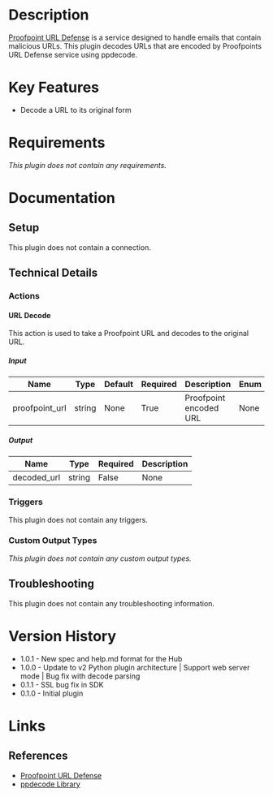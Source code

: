 # Description

[Proofpoint URL Defense](https://www.proofpoint.com/us) is a service designed to handle emails that contain 
malicious URLs. This plugin decodes URLs that are encoded by Proofpoints URL Defense service using ppdecode.

# Key Features

* Decode a URL to its original form

# Requirements

_This plugin does not contain any requirements._

# Documentation

## Setup

This plugin does not contain a connection.

## Technical Details

### Actions

#### URL Decode

This action is used to take a Proofpoint URL and decodes to the original URL.

##### Input

|Name|Type|Default|Required|Description|Enum|
|----|----|-------|--------|-----------|----|
|proofpoint_url|string|None|True|Proofpoint encoded URL|None|

##### Output

|Name|Type|Required|Description|
|----|----|--------|-----------|
|decoded_url|string|False|None|

### Triggers

This plugin does not contain any triggers.

### Custom Output Types

_This plugin does not contain any custom output types._

## Troubleshooting

This plugin does not contain any troubleshooting information.

# Version History

* 1.0.1 - New spec and help.md format for the Hub
* 1.0.0 - Update to v2 Python plugin architecture | Support web server mode | Bug fix with decode parsing
* 0.1.1 - SSL bug fix in SDK
* 0.1.0 - Initial plugin

# Links

## References

* [Proofpoint URL Defense](https://www.proofpoint.com/us/products/targeted-attack-protection)
* [ppdecode Library](https://github.com/warquel/ppdecode)

